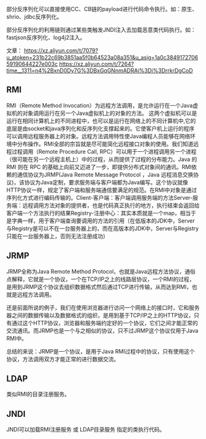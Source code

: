 部分反序列化可以直接使用CC、CB链的payload进行代码命令执行。如：原生、shrio、jdbc反序列化。

部分反序列化的利用链则通过某些类触发JNDI注入去加载恶意类代码执行。如：fastjson反序列化、log4j2注入。

文章：
<https://xz.aliyun.com/t/7079?u_atoken=231b22c69b3851aa5f0b64523a08a351&u_asig=1a0c384917270659190644227e003c>
<https://xz.aliyun.com/t/7264?time__1311=n4%2BxnD0Dy7G%3DBxGqGNnmADRAi%3Di%3DrrkrDgCoD>

## **RMI**
RMI（Remote Method Invocation）为远程方法调用，是允许运行在一个Java虚拟机的对象调用运行在另一个Java虚拟机上的对象的方法。 这两个虚拟机可以是运行在相同计算机上的不同进程中，也可以是运行在网络上的不同计算机中,它的底层是由socket和java序列化和反序列化支撑起来的。  ​
它使客户机上运行的程序可以调用远程服务器上的对象。远程方法调用特性使Java编程人员能够在网络环境中分布操作。RMI全部的宗旨就是尽可能简化远程接口对象的使用。​
我们知道远程过程调用（Remote Procedure Call, RPC）可以用于一个进程调用另一个进程（很可能在另一个远程主机上）中的过程，从而提供了过程的分布能力。Java 的 RMI 则在 RPC 的基础上向前又迈进了一步，即提供分布式对象间的通讯。​
RMI依赖的通信协议为JRMP(Java Remote Message Protocol ，Java 远程消息交换协议)，该协议为Java定制，要求服务端与客户端都为Java编写。这个协议就像HTTP协议一样，规定了客户端和服务端通信要满足的规范。在RMI中对象是通过序列化方式进行编码传输的。​
Client-客户端：客户端调用服务端的方法​
Server-服务端：远程调用方法对象的提供者，也是代码真正执行的地方，执行结束会返回给客户端一个方法执行的结果​
Registry-注册中心：其实本质就是一个map，相当于是字典一样，用于客户端查询要调用的方法的引用（在低版本的JDK中，Server与Registry是可以不在一台服务器上的，而在高版本的JDK中，Server与Registry只能在一台服务器上，否则无法注册成功）

## **JRMP**

JRMP全称为Java Remote Method Protocol，也就是Java远程方法协议，通俗点解释，它就是一个协议，一个在TCP/IP之上的线路层协议，一个RMI的过程，是用到JRMP这个协议去组织数据格式然后通过TCP进行传输，从而达到RMI，也就是远程方法调用。

还是前面所说的例子，我们在使用浏览器进行访问一个网络上的接口时，它和服务器之间的数据传输以及数据格式的组织，是用到基于TCP/IP之上的HTTP协议，只有通过这个HTTP协议，浏览器和服务端约定好的一个协议，它们之间才能正常的交流通讯。而JRMP也是一个与之相似的协议，只不过JRMP这个协议仅用于Java RMI中。

总结的来说：JRMP是一个协议，是用于Java RMI过程中的协议，只有使用这个协议，方法调用双方才能正常的进行数据交流。

## **LDAP**
类似RMI的目录注册服务。

## **JNDI**
JNDI可以加载RMI注册服务 或 LDAP目录服务 指定的类执行代码。
